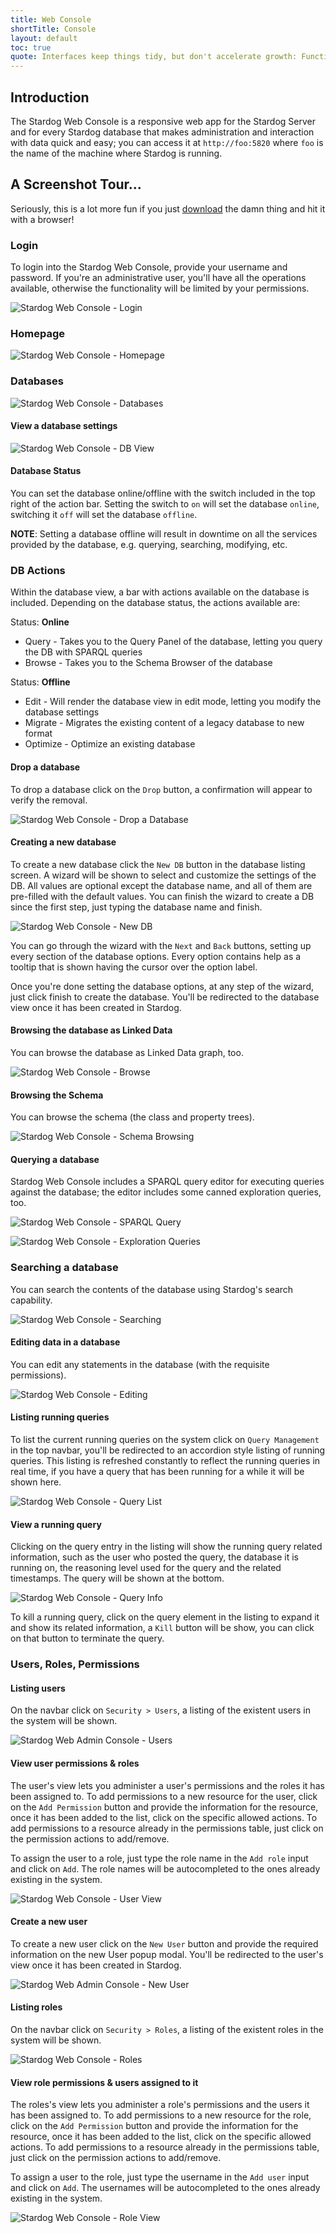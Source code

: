 ```yaml
---
title: Web Console
shortTitle: Console
layout: default
toc: true
quote: Interfaces keep things tidy, but don't accelerate growth: Functions do.
---
```


## Introduction 

The Stardog Web Console is a responsive web app for the Stardog Server and for every Stardog database that makes administration and interaction with data quick and easy; you can access it at `http://foo:5820` where `foo` is the name of the machine where Stardog is running.

## A Screenshot Tour...

Seriously, this is a lot more fun if you just [download](http://stardog.com/) the damn thing and hit it with a browser!

### Login

To login into the Stardog Web Console, provide your username and password. If you're an administrative user, you'll have all the operations available, otherwise the functionality will be limited by your permissions.

![Stardog Web Console - Login](/img/console/screen_login.png)

### Homepage

![Stardog Web Console - Homepage](/img/console/screen_home.png)

### Databases

![Stardog Web Console - Databases](/img/console/screen_dbs.png)

#### View a database settings

![Stardog Web Console - DB View](/img/console/screen_db_view.png)

#### Database Status

You can set the database online/offline with the switch included in the top right of the action bar. Setting the switch to `on` will set the database `online`, switching it `off` will set the database `offline`.

__NOTE__: Setting a database offline will result in downtime on all the services provided by the database, e.g. querying, searching, modifying, etc.

### DB Actions

Within the database view, a bar with actions available on the database is included. Depending on the database status, the actions available are:

Status: __Online__

- Query - Takes you to the Query Panel of the database, letting you query the DB with SPARQL queries
- Browse - Takes you to the Schema Browser of the database

Status: __Offline__

- Edit - Will render the database view in edit mode, letting you modify the database settings
- Migrate - Migrates the existing content of a legacy database to new format
- Optimize - Optimize an existing database

#### Drop a database

To drop a database click on the `Drop` button, a confirmation will appear to verify the removal. 

![Stardog Web Console - Drop a Database](/img/console/screen_delete_confirm.png)

#### Creating a new database

To create a new database click the `New DB` button in the database listing screen. A wizard will be shown to select and customize the settings of the DB.
All values are optional except the database name, and all of them are pre-filled with the default values. You can finish the wizard to create a DB since the first step, just typing the database name and finish.

![Stardog Web Console - New DB](/img/console/screen_new_db.png)

You can go through the wizard with the `Next` and `Back` buttons, setting up every section of the database options. Every option contains help as a tooltip that is shown having the cursor over the option label.

Once you're done setting the database options, at any step of the wizard, just click finish to create the database. You'll be redirected to the database view once it has been created in Stardog.

#### Browsing the database as Linked Data

You can browse the database as Linked Data graph, too.

![Stardog Web Console - Browse](/img/console/screen_instance_browsing.png)

#### Browsing the Schema

You can browse the schema (the class and property trees).

![Stardog Web Console - Schema Browsing](/img/console/screen_schema_browsing.png)

#### Querying a database

Stardog Web Console includes a SPARQL query editor for executing queries against the database; the editor includes some canned exploration queries, too.

![Stardog Web Console - SPARQL Query](/img/console/screen_sparql_query.png)

![Stardog Web Console - Exploration Queries](/img/console/screen_exploration_queries.png)

### Searching a database

You can search the contents of the database using Stardog's search capability.

![Stardog Web Console - Searching](/img/console/screen_semantic_search.png)

#### Editing data in a database

You can edit any statements in the database (with the requisite permissions).

![Stardog Web Console - Editing](/img/console/screen_editing.png)

#### Listing running queries

To list the current running queries on the system click on `Query Management` in the top navbar, you'll be redirected to an accordion style listing of running queries. This listing is refreshed constantly to reflect the running queries in real time, if you have a query that has been running for a while it will be shown here. 

![Stardog Web Console - Query List](/img/console/screen_query_list.png)

#### View a running query

Clicking on the query entry in the listing will show the running query related information, such as the user who posted the query, the database it is running on, the reasoning level used for the query and the related timestamps. The query will be shown at the bottom.

![Stardog Web Console - Query Info](/img/console/screen_query_info.png)

To kill a running query, click on the query element in the listing to expand it and show its related information, a `Kill` button will be show, you can click on that button to terminate the query.

### Users, Roles, Permissions

#### Listing users

On the navbar click on `Security > Users`, a listing of the existent users in the system will be shown.

![Stardog Web Admin Console - Users](/img/console/screen_users.png)

#### View user permissions & roles

The user's view lets you administer a user's permissions and the roles it has been assigned to. To add permissions to a new resource for the user, click on the `Add Permission` button and provide the information for the resource, once it has been added to the list, click on the specific allowed actions. To add permissions to a resource already in the permissions table, just click on the permission actions to add/remove.

To assign the user to a role, just type the role name in the `Add role` input and click on `Add`. The role names will be autocompleted to the ones already existing in the system.

![Stardog Web Console - User View](/img/console/screen_user_view.png)

#### Create a new user

To create a new user click on the `New User` button and provide the required information on the new User popup modal. You'll be redirected to the user's view once it has been created in Stardog.

![Stardog Web Admin Console - New User](/img/console/screen_new_user.png)

#### Listing roles

On the navbar click on `Security > Roles`, a listing of the existent roles in the system will be shown.

![Stardog Web Console - Roles](/img/console/screen_roles.png)

#### View role permissions & users assigned to it

The roles's view lets you administer a role's permissions and the users it has been assigned to. To add permissions to a new resource for the role, click on the `Add Permission` button and provide the information for the resource, once it has been added to the list, click on the specific allowed actions. To add permissions to a resource already in the permissions table, just click on the permission actions to add/remove.

To assign a user to the role, just type the username in the `Add user` input and click on `Add`. The usernames will be autocompleted to the ones already existing in the system.

![Stardog Web Console - Role View](/img/console/screen_role_view.png)